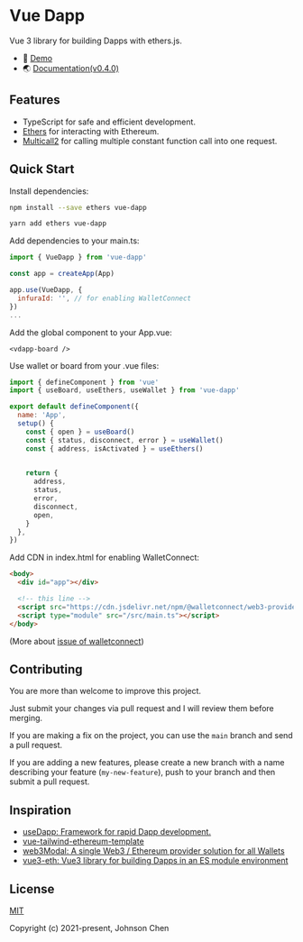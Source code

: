 # Vue Dapp

Vue 3 library for building Dapps with ethers.js.

- 👀 [Demo](https://vue-dapp-demo.netlify.app/)
- 🌏 [Documentation(v0.4.0)](https://vue-dapp-docs.netlify.app/)


## Features
- TypeScript for safe and efficient development.
- [Ethers](https://docs.ethers.io/v5/) for interacting with Ethereum.
- [Multicall2](https://github.com/makerdao/multicall) for calling multiple constant function call into one request.


## Quick Start

Install dependencies:

```bash
npm install --save ethers vue-dapp

yarn add ethers vue-dapp
```

Add dependencies to your main.ts:

```javascript
import { VueDapp } from 'vue-dapp'

const app = createApp(App)

app.use(VueDapp, {
  infuraId: '', // for enabling WalletConnect
})
...
```

Add the global component to your App.vue:

```vue
<vdapp-board />
```

Use wallet or board from your .vue files:

```javascript
import { defineComponent } from 'vue'
import { useBoard, useEthers, useWallet } from 'vue-dapp'

export default defineComponent({
  name: 'App',
  setup() {
    const { open } = useBoard()
    const { status, disconnect, error } = useWallet()
    const { address, isActivated } = useEthers()
    

    return {
      address,
      status,
      error,
      disconnect,
      open,
    }
  },
})
```

Add CDN in index.html for enabling WalletConnect:

```html
<body>
  <div id="app"></div>

  <!-- this line -->
  <script src="https://cdn.jsdelivr.net/npm/@walletconnect/web3-provider@1.6.5/dist/umd/index.min.js"></script>
  <script type="module" src="/src/main.ts"></script>
</body>
```
(More about [issue of walletconnect](https://github.com/chnejohnson/vue-dapp/issues/3))

## Contributing

You are more than welcome to improve this project.

Just submit your changes via pull request and I will review them before merging.

If you are making a fix on the project, you can use the `main` branch and send a pull request.

If you are adding a new features, please create a new branch with a name describing your feature (`my-new-feature`), push to your branch and then submit a pull request.

## Inspiration
- [useDapp: Framework for rapid Dapp development.](https://github.com/EthWorks/useDApp)
- [vue-tailwind-ethereum-template](https://github.com/ScopeLift/vue-tailwind-ethereum-template)
- [web3Modal: A single Web3 / Ethereum provider solution for all Wallets](https://github.com/Web3Modal/web3modal)
- [vue3-eth: Vue3 library for building Dapps in an ES module environment](https://github.com/samatechtw/vue3-eth)

## License

[MIT](https://opensource.org/licenses/MIT)

Copyright (c) 2021-present, Johnson Chen
